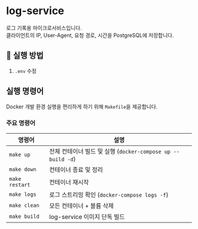 # log-service

로그 기록용 마이크로서비스입니다.  
클라이언트의 IP, User-Agent, 요청 경로, 시간을 PostgreSQL에 저장합니다.

## 🔧 실행 방법

1. `.env` 수정

## 실행 명령어

Docker 개발 환경 실행을 편리하게 하기 위해 `Makefile`을 제공합니다.

### 주요 명령어

| 명령어 | 설명 |
|--------|------|
| `make up` | 전체 컨테이너 빌드 및 실행 (`docker-compose up --build -d`) |
| `make down` | 컨테이너 종료 및 정리 |
| `make restart` | 컨테이너 재시작 |
| `make logs` | 로그 스트리밍 확인 (`docker-compose logs -f`) |
| `make clean` | 모든 컨테이너 + 볼륨 삭제 |
| `make build` | log-service 이미지 단독 빌드 |